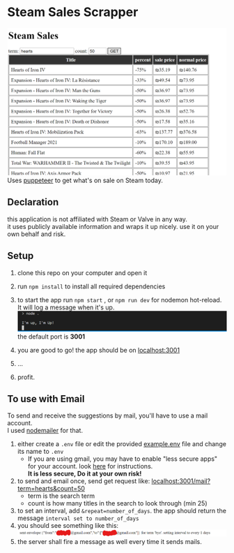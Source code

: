 # Steam Sales Scrapper
![site](photos/site.png)
Uses [puppeteer](https://github.com/puppeteer/puppeteer) to get what's on sale on Steam today.
## Declaration
this application is not affiliated with Steam or Valve in any way.  
it uses publicly available information and wraps it up nicely. use it on your own behalf and risk. 

## Setup
1. clone this repo on your computer and open it  

2. run `npm install` to install all required dependencies
4. to start the app run `npm start` , or `npm run dev` for nodemon hot-reload. It will log a message when it's up.
![i'm up!](photos/im_up.png) the default port is **3001**
5. you are good to go! the app should be on [localhost:3001](localhost:3001/) 
5. ...
5. profit.

## To use with Email
To send and receive the suggestions by mail, you'll have to use a mail account.  
I used [nodemailer](https://www.npmjs.com/package/nodemailer) for that.
1. either create a `.env` file or edit the provided [example.env](example.env) file and change its name to `.env`
    - If you are using gmail, you may have to enable "less secure apps" for your account. look [here](https://support.google.com/accounts/answer/6010255) for instructions.  
    **It is less secure, Do it at your own risk!**
2. to send and email once, send get request like: [localhost:3001/mail?term=hearts&count=50](localhost:3001/mail?term=hearts&count=50)
    - term is the search term
    - count is how many titles in the search to look through (min 25)
3. to set an interval, add `&repeat=number_of_days`. the app should return the message `interval set to number_of_days`
4. you should see something like this:
![interval photo](photos/interval.png)
5. the server shall fire a message as well every time it sends mails. 